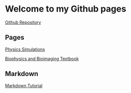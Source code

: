 # Welcome to my Github pages
[Github Repository](https://github.com/troymessina)

## Pages
[Physics Simulations](http://troymessina.github.io/simulations)

[Biophysics and Bioimaging Textbook](https://troymessina.github.io/BiophysicsBioImaging/)

## Markdown
[Markdown Tutorial](https://guides.github.com/features/mastering-markdown/)
